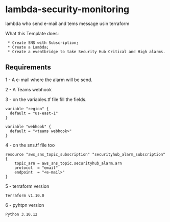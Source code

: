 # lambda-security-monitoring
lambda who send e-mail and tems message usin terraform

What this Template does:

     
     * Create SNS with Subscription;
     * Create a Lambda;
     * Create a eventbridge to take Security Hub Critical and High alarms.



## Requirements

1 - A e-mail where the alarm will be send.

2 - A Teams webhook

3 - on the variables.tf file fill the fields.
```
variable "region" {
  default = "us-east-1"
}

variable "webhook" {
  default = "<teams webhook>"
}
```

4 - on the sns.tf file too

```
resource "aws_sns_topic_subscription" "securityhub_alarm_subscription" {
    topic_arn = aws_sns_topic.securityhub_alarm.arn
    protocol  = "email"
    endpoint  = "<e-mail>"
}
```

5 - terraform version
```
Terraform v1.10.0
```
6 - pyhtpn version
```
Python 3.10.12
```
